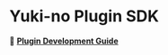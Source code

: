 # Yuki-no Plugin SDK

📖 **[Plugin Development Guide](https://github.com/Gumball12/yuki-no/blob/main/docs/PLUGINS.md)**
